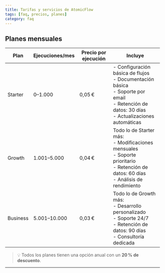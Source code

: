 ```yaml
---
title: Tarifas y servicios de AtomicFlow
tags: [faq, precios, planes]
category: faq
---
```

## Planes mensuales

| Plan      | Ejecuciones/mes         | Precio por ejecución | Incluye                                                                 |
|-----------|--------------------------|-----------------------|-------------------------------------------------------------------------|
| Starter   | 0–1.000                   | 0,05 €                | - Configuración básica de flujos  <br> - Documentación básica <br> - Soporte por email <br> - Retención de datos: 30 días <br> - Actualizaciones automáticas |
| Growth    | 1.001–5.000               | 0,04 €                | Todo lo de Starter más: <br> - Modificaciones mensuales <br> - Soporte prioritario <br> - Retención de datos: 60 días <br> - Análisis de rendimiento |
| Business  | 5.001–10.000              | 0,03 €                | Todo lo de Growth más: <br> - Desarrollo personalizado <br> - Soporte 24/7 <br> - Retención de datos: 90 días <br> - Consultoría dedicada |

> 💡 Todos los planes tienen una opción anual con un **20 % de descuento**.

---
